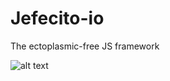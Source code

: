 Jefecito-io
======
The ectoplasmic-free JS framework

![alt text](http://vector.me/files/images/4/1/41685/ghostbusters.png "jefecito logo")
